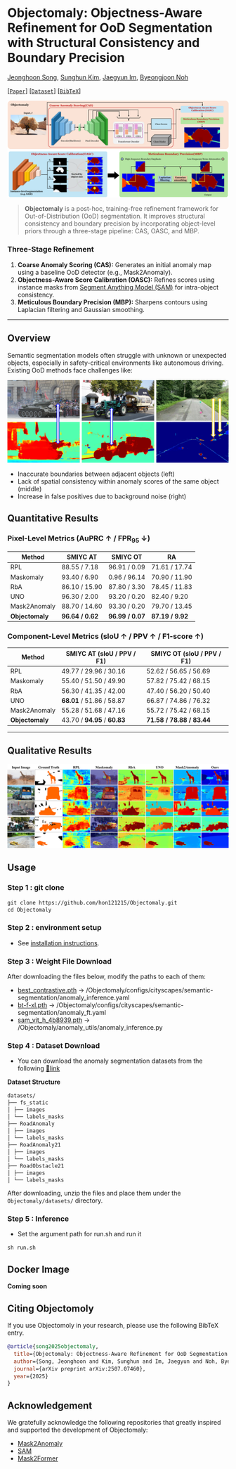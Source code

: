 # Objectomaly: Objectness-Aware Refinement for OoD Segmentation with Structural Consistency and Boundary Precision

[Jeonghoon Song](modifying..), [Sunghun Kim](modifiying), [Jaegyun Im](https://github.com/imjaegyun), [Byeongjoon Noh](https://scholar.google.com/citations?hl=ko&user=0mPWzzIAAAAJ)

[[`Paper`](https://arxiv.org/abs/2507.07460)] [[`Dataset`](https://drive.usercontent.google.com/download?id=1NL_ApRB-MjVRrMw6ONYZTe1azXc_71yQ&export=download&authuser=0)] [[`BibTeX`](#Citing-Objectomoly)]

![Architecture](fig-src-architecture.png)

> **Objectomaly** is a post-hoc, training-free refinement framework for Out-of-Distribution (OoD) segmentation. It improves structural consistency and boundary precision by incorporating object-level priors through a three-stage pipeline: CAS, OASC, and MBP.

### Three-Stage Refinement

1. **Coarse Anomaly Scoring (CAS):**
   Generates an initial anomaly map using a baseline OoD detector (e.g., Mask2Anomaly).
2. **Objectness-Aware Score Calibration (OASC):**
   Refines scores using instance masks from [Segment Anything Model (SAM)](https://github.com/facebookresearch/segment-anything) for intra-object consistency.
3. **Meticulous Boundary Precision (MBP):**
   Sharpens contours using Laplacian filtering and Gaussian smoothing.

---

## Overview

Semantic segmentation models often struggle with unknown or unexpected objects, especially in safety-critical environments like autonomous driving. Existing OoD methods face challenges like:

![Challenges](image.png)

- Inaccurate boundaries between adjacent objects (left)
- Lack of spatial consistency within anomaly scores of the same object (middle)
- Increase in false positives due to background noise (right)

## Quantitative Results

### Pixel-Level Metrics (AuPRC ↑ / FPR<sub>95</sub> ↓)

| Method          | SMIYC AT         | SMIYC OT         | RA               |
| --------------- | ---------------- | ---------------- | ---------------- |
| RPL             | 88.55 / 7.18     | 96.91 / 0.09     | 71.61 / 17.74    |
| Maskomaly       | 93.40 / 6.90     | 0.96 / 96.14     | 70.90 / 11.90    |
| RbA             | 86.10 / 15.90    | 87.80 / 3.30     | 78.45 / 11.83    |
| UNO             | 96.30 / 2.00     | 93.20 / 0.20     | 82.40 / 9.20     |
| Mask2Anomaly    | 88.70 / 14.60    | 93.30 / 0.20     | 79.70 / 13.45    |
| **Objectomaly** | **96.64 / 0.62** | **96.99 / 0.07** | **87.19 / 9.92** |

### Component-Level Metrics (sIoU ↑ / PPV ↑ / F1-score ↑)

| Method          | SMIYC AT (sIoU / PPV / F1)    | SMIYC OT (sIoU / PPV / F1) |
| --------------- | ----------------------------- | -------------------------- |
| RPL             | 49.77 / 29.96 / 30.16         | 52.62 / 56.65 / 56.69      |
| Maskomaly       | 55.40 / 51.50 / 49.90         | 57.82 / 75.42 / 68.15      |
| RbA             | 56.30 / 41.35 / 42.00         | 47.40 / 56.20 / 50.40      |
| UNO             | **68.01** / 51.86 / 58.87     | 66.87 / 74.86 / 76.32      |
| Mask2Anomaly    | 55.28 / 51.68 / 47.16         | 55.72 / 75.42 / 68.15      |
| **Objectomaly** | 43.70 / **94.95** / **60.83** | **71.58 / 78.88 / 83.44**  |

---

## Qualitative Results

![Qualitative Results](fig-src-dat-at.png)

## Usage

### Step 1 : git clone

```
git clone https://github.com/hon121215/Objectomaly.git
cd Objectomaly
```

### Step 2 : environment setup

- See [installation instructions](INSTALL.md).

### Step 3 : Weight File Download

After downloading the files below, modify the paths to each of them:

- [best_contrastive.pth](https://drive.usercontent.google.com/download?id=1TO8op0JvEhTzesbo3vcKbkmbPhcVmE47) → /Objectomaly/configs/cityscapes/semantic-segmentation/anomaly_inference.yaml
- [bt-f-xl.pth](https://drive.usercontent.google.com/download?id=1FaZAKCsTxYE5KBOlRgSb6q3eWFtdkSvp) → /Objectomaly/configs/cityscapes/semantic-segmentation/anomaly_ft.yaml
- [sam_vit_h_4b8939.pth](https://drive.usercontent.google.com/download?id=1ftcPwAs3zy5cD83Mhxoiw4kgjXmrZW39) → /Objectomaly/anomaly_utils/anomaly_inference.py

### Step 4 : Dataset Download

- You can download the anomaly segmentation datasets from the following [🔗link](https://drive.usercontent.google.com/download?id=1NL_ApRB-MjVRrMw6ONYZTe1azXc_71yQ&export=download&authuser=0)

**Dataset Structure**

```
datasets/
├── fs_static
│ ├── images
│ └── labels_masks
├── RoadAnomaly
│ ├── images
│ └── labels_masks
├── RoadAnomaly21
│ ├── images
│ └── labels_masks
├── RoadObstacle21
│ ├── images
│ └── labels_masks
```

After downloading, unzip the files and place them under the `Objectomaly/datasets/` directory.

### Step 5 : Inference

- Set the argument path for run.sh and run it

```
sh run.sh
```

## Docker Image

**Coming soon**

## Citing Objectomoly

If you use Objectomoly in your research, please use the following BibTeX entry.

```bibtex
@article{song2025objectomaly,
  title={Objectomaly: Objectness-Aware Refinement for OoD Segmentation with Structural Consistency and Boundary Precision},
  author={Song, Jeonghoon and Kim, Sunghun and Im, Jaegyun and Noh, Byeongjoon},
  journal={arXiv preprint arXiv:2507.07460},
  year={2025}
}
```

## Acknowledgement

We gratefully acknowledge the following repositories that greatly inspired and supported the development of Objectomaly:

- [Mask2Anomaly](https://github.com/shyam671/Mask2Anomaly-Unmasking-Anomalies-in-Road-Scene-Segmentation)
- [SAM](https://github.com/facebookresearch/segment-anything)
- [Mask2Former](https://github.com/facebookresearch/Mask2Former)

